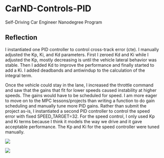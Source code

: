 # CarND-Controls-PID
Self-Driving Car Engineer Nanodegree Program

## Reflection
I instantiated one PID controller to control cross-track error (cte).  I manually adjusted the Kp, Ki, and Kd parameters.  First I zeroed Kd and Ki while I adjusted the Kp, mostly decreasing is until the vehicle lateral behavior was stable.  Then I added Kd to improve the performance and finally started to add a Ki.  I added deadbands and antiwindup to the calculation of the integral term.

Once the vehicle could stay in the lane, I increased the throttle command and saw that the gains that fit for lower speeds caused instability at higher speeds.  The gains would have to be scheduled for speed.  I am more eager to move on to the MPC lessons/projects than writing a function to do gain scheduling and manually tune more PID gains.  Rather than submit the project as-is, I instantiated a second PID controller to control the speed error with fixed SPEED_TARGET=32.  For the speed control, I only used Kp and Ki terms because I think it models the way we drive and it gave acceptable performance.  The Kp and Ki for the speed controller were tuned manually.

![](https://i.imgur.com/hErYJzY.png)

![](https://i.imgur.com/fgs9ZmC.png)